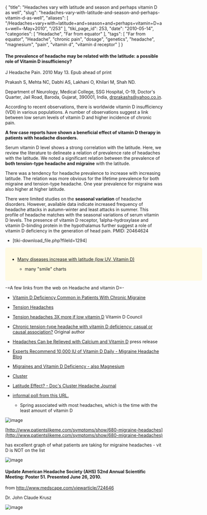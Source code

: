 {
    "title": "Headaches vary with latitude and season and perhaps vitamin D as well",
    "slug": "headaches-vary-with-latitude-and-season-and-perhaps-vitamin-d-as-well",
    "aliases": [
        "/Headaches+vary+with+latitude+and+season+and+perhaps+vitamin+D+as+well+-May+2010",
        "/253"
    ],
    "tiki_page_id": 253,
    "date": "2010-05-14",
    "categories": [
        "Headache",
        "Far from equator"
    ],
    "tags": [
        "Far from equator",
        "Headache",
        "chronic pain",
        "dosage",
        "genetics",
        "headache",
        "magnesium",
        "pain",
        "vitamin d",
        "vitamin d receptor"
    ]
}


#### The prevalence of headache may be related with the latitude: a possible role of Vitamin D insufficiency?

J Headache Pain.  2010 May 13. Epub ahead of print

Prakash S, Mehta NC, Dabhi AS, Lakhani O, Khilari M, Shah ND.

Department of Neurology, Medical College, SSG Hospital, O-19, Doctor's Quarter, Jail Road, Baroda, Gujarat, 390001, India, drprakashs@yahoo.co.in.

According to recent observations, there is worldwide vitamin D insufficiency (VDI) in various populations. A number of observations suggest a link between low serum levels of vitamin D and higher incidence of chronic pain. 

 **A few case reports have shown a beneficial effect of vitamin D therapy in patients with headache disorders.** 

Serum vitamin D level shows a strong correlation with the latitude. Here, we review the literature to delineate a relation of prevalence rate of headaches with the latitude. We noted a significant relation between the prevalence of  **both tension-type headache and migraine**  with the latitude. 

There was a tendency for headache prevalence to increase with increasing latitude. The relation was more obvious for the lifetime prevalence for both migraine and tension-type headache. One year prevalence for migraine was also higher at higher latitude. 

There were limited studies on the  **seasonal variation**  of headache disorders. However, available data indicate increased frequency of headache attacks in autumn-winter and least attacks in summer. This profile of headache matches with the seasonal variations of serum vitamin D levels. The presence of vitamin D receptor, 1alpha-hydroxylase and vitamin D-binding protein in the hypothalamus further suggest a role of vitamin D deficiency in the generation of head pain. PMID: 20464624 

* <span>[tiki-download_file.php?fileId=1294]</span>

<div class="border" style="background-color:#FFFAE2;padding:15px;margin:10px 0;border-radius:5px;width:600px">

* [Many diseases increase with latitude (low UV, Vitamin D) ](/posts/many-diseases-increase-with-latitude-low-uv-vitamin-d) 

   * many "smile" charts

</div>

-=A few links from the web on Headache and vitamin D=-

* [Vitamin D Deficiency Common in Patients With Chronic Migraine](http://www.medscape.com/viewarticle/577151)

* [Tension Headaches](http://blog.vitamindrevolution.com/2009/07/26/vitamin-d-improves-tension-headaches)

* [Tension headaches 3X more if low vitamin D](http://www.vitamindcouncil.org/health-conditions/neurological-conditions/headache/) Vitamin D Council

* [Chronic tension-type headache with vitamin D deficiency: casual or causal association?](http://www.ncbi.nlm.nih.gov/pubmed/19619241\%20)  Original author

* [Headaches Can be Relieved with Calcium and Vitamin D](http://www.pr.com/press-release/187077) press release

* [Experts Recommend 10,000 IU of Vitamin D Daily - Migraine Headache Blog](http://www.migraine-headaches-information.com/blog/?p=72)

* [Migraines and Vitamin D Deficiency - also Magnesium](http://www.easy-immune-health.com/vitamin-d-and-migraine.html#Migraines%20and%20Vitamin%20D%20%20Deficiency%20)

* [Cluster](http://www.medical-look.com/Pain_relief/Cluster_headaches.html)

* [Latitude Effect?   - Doc's Cluster Headache Journal ](http://cluster-headache.blogspot.com/2009/06/latitude-effect.html)

* [informal poll from this URL.](http://headacheandmigrainenews.com/is-there-a-headache-season/%20)

   * Spring associated with most headaches, which is the time with the least amount of vitamin D

<img src="https://d378j1rmrlek7x.cloudfront.net/attachments/gif/headache-season.gif" alt="image">

[http://www.patientslikeme.com/symptoms/show/680-migraine-headaches](http://www.patientslikeme.com/symptoms/show/680-migraine-headaches)  

has excellent graph of what patients are taking for migraine headaches - vit D is NOT on the list

<img src="https://d378j1rmrlek7x.cloudfront.net/attachments/gif/migraine-headache-patient-like-me.gif" alt="image">

#### Update American Headache Society (AHS) 52nd Annual Scientific Meeting: Poster 51. Presented June 26, 2010.

from http://www.medscape.com/viewarticle/724646

Dr. John Claude Krusz

<img src="https://d378j1rmrlek7x.cloudfront.net/attachments/gif/headache.gif" alt="image">